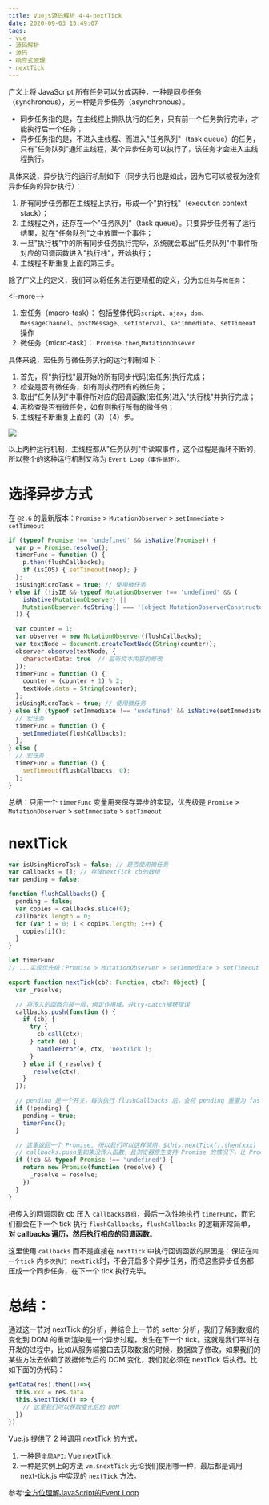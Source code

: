 ```yaml
---
title: Vuejs源码解析 4-4-nextTick
date: 2020-09-03 15:49:07
tags:
- vue
- 源码解析
- 源码
- 响应式原理
- nextTick
---
```


广义上将 JavaScript 所有任务可以分成两种，一种是同步任务（synchronous），另一种是异步任务（asynchronous）。
- 同步任务指的是，在主线程上排队执行的任务，只有前一个任务执行完毕，才能执行后一个任务；
- 异步任务指的是，不进入主线程、而进入"任务队列"（task queue）的任务，只有"任务队列"通知主线程，某个异步任务可以执行了，该任务才会进入主线程执行。

具体来说，异步执行的运行机制如下（同步执行也是如此，因为它可以被视为没有异步任务的异步执行）：
1. 所有同步任务都在主线程上执行，形成一个"执行栈"（execution context stack）；
2. 主线程之外，还存在一个"任务队列"（task queue）。只要异步任务有了运行结果，就在"任务队列"之中放置一个事件；
3. 一旦"执行栈"中的所有同步任务执行完毕，系统就会取出"任务队列"中事件所对应的回调函数进入"执行栈"，开始执行；
4. 主线程不断重复上面的第三步。

除了广义上的定义，我们可以将任务进行更精细的定义，分为`宏任务`与`微任务`：

<!-more-->

1. 宏任务（macro-task）： 包括整体代码`script`、`ajax`，`dom`、`MessageChannel`、`postMessage`、`setInterval`、`setImmediate`、`setTimeout`操作
2. 微任务（micro-task）： `Promise.then`,`MutationObsever`

具体来说，宏任务与微任务执行的运行机制如下：
1. 首先，将"执行栈"最开始的所有同步代码(宏任务)执行完成；
2. 检查是否有微任务，如有则执行所有的微任务；
3. 取出"任务队列"中事件所对应的回调函数(宏任务)进入"执行栈"并执行完成；
4. 再检查是否有微任务，如有则执行所有的微任务；
5. 主线程不断重复上面的（3）（4）步。

![](https://cdn.liujiefront.com/images/algorithm/7i1tp.png)

以上两种运行机制，主线程都从"任务队列"中读取事件，这个过程是循环不断的，所以整个的这种运行机制又称为 `Event Loop（事件循环）`。

# 选择异步方式

在 `@2.6` 的最新版本：`Promise` > `MutationObserver` > `setImmediate` > `setTimeout`

```js
if (typeof Promise !== 'undefined' && isNative(Promise)) {
  var p = Promise.resolve();
  timerFunc = function () {
    p.then(flushCallbacks);
    if (isIOS) { setTimeout(noop); }
  };
  isUsingMicroTask = true; // 使用微任务
} else if (!isIE && typeof MutationObserver !== 'undefined' && (
    isNative(MutationObserver) ||
    MutationObserver.toString() === '[object MutationObserverConstructor]'
  )) {

  var counter = 1;
  var observer = new MutationObserver(flushCallbacks);
  var textNode = document.createTextNode(String(counter));
  observer.observe(textNode, {
    characterData: true  // 监听文本内容的修改
  });
  timerFunc = function () {
    counter = (counter + 1) % 2;
    textNode.data = String(counter);
  };
  isUsingMicroTask = true; // 使用微任务
} else if (typeof setImmediate !== 'undefined' && isNative(setImmediate)) {
  // 宏任务
  timerFunc = function () {
    setImmediate(flushCallbacks);
  };
} else {
  // 宏任务
  timerFunc = function () {
    setTimeout(flushCallbacks, 0);
  };
}
```
总结：只用一个 `timerFunc` 变量用来保存异步的实现，优先级是 `Promise` > `MutationObserver` > `setImmediate` > `setTimeout`

# nextTick


```js
var isUsingMicroTask = false; // 是否使用微任务
var callbacks = []; // 存储nextTick cb的数组
var pending = false;

function flushCallbacks() {
  pending = false;
  var copies = callbacks.slice(0);
  callbacks.length = 0;
  for (var i = 0; i < copies.length; i++) {
    copies[i]();
  }
}

let timerFunc
// ...实现优先级：Promise > MutationObserver > setImmediate > setTimeout

export function nextTick(cb?: Function, ctx?: Object) {
  var _resolve;

  // 将传入的函数包装一层，绑定作用域，并try-catch捕获错误
  callbacks.push(function () {
    if (cb) {
      try {
        cb.call(ctx);
      } catch (e) {
        handleError(e, ctx, 'nextTick');
      }
    } else if (_resolve) {
      _resolve(ctx);
    }
  });

  // pending 是一个开关，每次执行 flushCallbacks 后，会将 pending 重置为 fasle
  if (!pending) {
    pending = true;
    timerFunc();
  }

  // 这里返回一个 Promise, 所以我们可以这样调用，$this.nextTick().then(xxx)
  // callbacks.push里如果没传入函数，且浏览器原生支持 Promise 的情况下，让 Promise resolve;
  if (!cb && typeof Promise !== 'undefined') {
    return new Promise(function (resolve) {
      _resolve = resolve;
    })
  }
}
```

把传入的回调函数 cb 压入 `callbacks数组`，最后一次性地执行 `timerFunc`，而它们都会在下一个 tick 执行 `flushCallbacks`，`flushCallbacks` 的逻辑非常简单，**对 callbacks 遍历，然后执行相应的回调函数**。

这里使用 `callbacks` 而不是直接在 `nextTick` 中执行回调函数的原因是：保证在`同一个tick` 内`多次执行 nextTick`时，不会开启多个异步任务，而把这些异步任务都压成一个同步任务，在下一个 tick 执行完毕。

# 总结：
通过这一节对 nextTick 的分析，并结合上一节的 setter 分析，我们了解到数据的变化到 DOM 的重新渲染是一个异步过程，发生在下一个 tick。这就是我们平时在开发的过程中，比如从服务端接口去获取数据的时候，数据做了修改，如果我们的某些方法去依赖了数据修改后的 DOM 变化，我们就必须在 nextTick 后执行。比如下面的伪代码：

```js
getData(res).then(()=>{
  this.xxx = res.data
  this.$nextTick(() => {
    // 这里我们可以获取变化后的 DOM
  })
})
```
Vue.js 提供了 2 种调用 nextTick 的方式，
1. 一种是`全局API`: Vue.nextTick
2. 一种是实例上的方法 `vm.$nextTick`
无论我们使用哪一种，最后都是调用 next-tick.js 中实现的 `nextTick` 方法。

参考:[全方位理解JavaScript的Event Loop](https://juejin.im/post/6844903692898942990#heading-4)